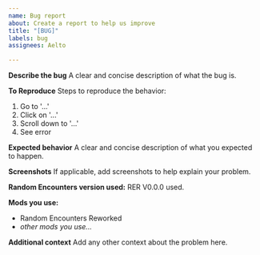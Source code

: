 ```yaml
---
name: Bug report
about: Create a report to help us improve
title: "[BUG]"
labels: bug
assignees: Aelto

---
```


**Describe the bug**
A clear and concise description of what the bug is.

**To Reproduce**
Steps to reproduce the behavior:
1. Go to '...'
2. Click on '...'
3. Scroll down to '...'
4. See error

**Expected behavior**
A clear and concise description of what you expected to happen.

**Screenshots**
If applicable, add screenshots to help explain your problem.

**Random Encounters version used:**
 RER V0.0.0 used.

**Mods you use:**
 - Random Encounters Reworked
 - _other mods you use..._

**Additional context**
Add any other context about the problem here.
